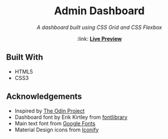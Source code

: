 <h1 align="center">Admin Dashboard</h1>

<p align="center"><em>A dashboard built using CSS Grid and CSS Flexbox</em></p>
<p align="center">:link: <a href="https://skharat8.github.io/admin-dashboard"><strong>Live Preview</strong></a></p>

## Built With

- HTML5
- CSS3

## Acknowledgements

- Inspired by [The Odin Project](https://www.theodinproject.com/lessons/node-path-intermediate-html-and-css-admin-dashboard)
- Dashboard font by Erik Kirtley from [fontlibrary](https://fontlibrary.org/en/font/echotopia)
- Main text font from [Google Fonts](https://fonts.google.com/specimen/Roboto+Slab)
- Material Design icons from [Iconify](https://icon-sets.iconify.design/mdi/)
